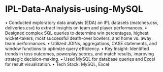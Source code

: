 # IPL-Data-Analysis-using-MySQL

• Conducted exploratory data analysis (EDA) on IPL datasets (matches.csv, deliveries.csv)
to extract insights on team and player performances.
• Designed complex SQL queries to determine win percentages, highest wicket-takers,
most successful death-over bowlers, and home vs. away team performances.
• Utilized JOINs, aggregations, CASE statements, and window functions to optimize query
efficiency.
• Key Insight: Identified trends in toss outcomes, powerplay scores, and match results,
improving strategic decision-making.
• Used MySQL for database queries and Excel for result visualization.
• Tech Stack: MySQL, Excel
